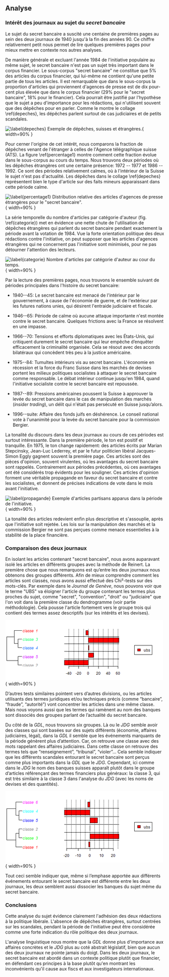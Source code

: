 
## Analyse

### Intérêt des journaux au sujet du _secret bancaire_

Le sujet du secret bancaire a suscité une centaine de premières pages au sein
des deux journaux de 1940 jusqu'à la fin des années 90. Ce chiffre relativement
petit nous permet de lire quelques premières pages pour mieux mettre en contexte
nos autres analyses.

De manière générale et excluant l'année 1984 de l'initiative populaire au même
sujet, le secret bancaire n'est pas un sujet très important dans le corpus
financier. Le sous-corpus "secret bancaire" ne constitue que 5% des articles du
corpus financier, qui lui-même ne contient qu'une petite partie de tous les
articles. Il est remarquable que dans le sous-corpus la proportion d'articles
qui proviennent d'agences de presse est de dix pour-cent plus élevée que dans le
corpus financier (29% pour le "secret bancaire", 18% pour le financier). Cela
pourrait être justifié par l'hypothèse que le sujet a peu d'importance pour les
rédactions, qui n'utilisent souvent que des dépêches pour en parler. Comme le
montre le collage \ref{depeches}, les dépêches parlent surtout de cas
judiciaires et de petits scandales.

![\label{depeches} Exemple de dépêches, suisses et
étrangères.](agencies_collage.png){ width=90% }

Pour cerner l'origine de cet intérêt, nous comparons la fraction de dépêches
venant de l'étranger à celles de l'Agence télégraphique suisse (ATS). La figure
\ref{percentage1} montre comment cette fraction évolue dans le sous-corpus au
cours du temps. Nous trouvons deux périodes où les dépêches étrangères ont une
certaine présence: 1972 -- 1977 et 1986 -- 1992. Ce sont des périodes
relativement calmes, où à l'intérieur de la Suisse le sujet n'est pas
d'actualité. Les dépêches dans le collage \ref{depeches} représentent bien le
type d'article sur des faits mineurs apparaissant dans cette période calme.

![\label{percentage1} Distribution relative des articles d'agences de presse
étrangères pour le "secret bancaire".](agency_percentage.png){ width=90% }

La série temporelle du nombre d'articles par catégorie d'auteur (fig.
\ref{categorie}) met en évidence une nette chute de l'utilisation de dépêches
étrangères qui parlent du secret bancaire pendant exactement la période avant la
votation de 1984. Vue la forte orientation politique des deux rédactions contre
l'initiative, on peut supposer que les articles d'agences étrangères qui ne
concernent pas l'initiative sont minimisés, pour ne pas détourner l'attention
des lecteurs.

![\label{categorie} Nombre d'articles par catégorie d'auteur au cour du
temps.](authors_agency_count.png){ width=90% }

Par la lecture des premières pages, nous trouvons le ensemble suivant de
périodes principales dans l'histoire du secret bancaire:

- 1940--45: Le secret bancaire est menacé de l'intérieur par le gouvernement, à
  cause de l'économie de guerre, et de l'extérieur par les futures nations
  unies, qui désirent l'entraide judiciaire et fiscale.

- 1946--65: Période de calme où aucune attaque importante n'est montée contre le
  secret bancaire. Quelques frictions avec la France se résolvent en une
  impasse.

- 1966--70: Tensions et efforts diplomatiques avec les États-Unis, qui
  critiquent durement le secret bancaire qui leur empêche d’enquêter
  efficacement la criminalité organisée. Cela se résout avec des accords
  bilatéraux qui concèdent très peu à la justice américaine.

- 1975--84: Tumultes intérieurs vis au secret bancaire. L'économie en récession
  et la force du Franc Suisse dans les marchés de devises portent les milieux
  politiques socialistes à attaquer le secret bancaire comme responsable. Le
  débat intérieur continue jusqu'en 1984, quand l'initiative socialiste contre
  le secret bancaire est repoussée.

- 1987--89: Pressions américaines poussent la Suisse à approuver la levée du
  secret bancaire dans le cas de manipulation des marchés (_insider trading_),
  un délit qui n'était pas persécuté en Suisse jusqu’alors.

- 1996--suite: Affaire des fonds juifs en déshérence. Le conseil national vote à
  l'unanimité pour la levée du secret bancaire pour la commission Bergier.

La tonalité du discours dans les deux journaux au cours de ces périodes est
surtout intéressante. Dans la première période, le ton est positif et
tranquille. En 1975, le ton change rapidement: des articles écrits par Marian
Stepcinsky, Jean-Luc Lederrey, et par le futur politicien libéral Jacques-Simon
Eggly gagnent souvent la première page. Ces articles sont des pièces d'opinion,
souvent virulentes, où les avantages du secret bancaire sont rappelés.
Contrairement aux périodes précédentes, où ces avantages ont été considérés trop
évidents pour les souligner. Ces articles d'opinion forment une véritable
propagande en faveur du secret bancaire et contre les socialistes, et donnent de
précises indications de vote dans le mois avant l'initiative.

![\label{propagande} Exemple d'articles partisans apparus dans la période
de l'initiative.](propaganda_collage.png){ width=90% }

La tonalité des articles redevient enfin plus descriptive et s'assouplie, après
que l'initiative soit rejetée. Les lois sur la manipulation des marchés et la
commission Bergier ne sont pas perçues comme menace essentielles à la stabilité
de la place financière.


### Comparaison des deux journaux

En isolant les articles contenant "secret bancaire", nous avons auparavant isolé
les articles en différents groupes avec la méthode de Reinert. La première chose
que nous remarquons est qu’entre les deux journaux nous obtenons des groupes
différents. Afin de mieux comprendre comment les articles sont classés, nous
avons aussi effectué des Chi²-tests sur des mots-clés.  Par exemple dans le
_Journal de Genève_, nous pouvons voir que le terme "UBS" va éloigner l'article
du groupe contenant les termes plus proches du sujet, comme "secret",
"convention", "droit" ou "judiciaire" que l'on voit dans la première classe du
dendrogramme (voir partie méthodologie). Cela pousse l'article fortement vers le
groupe trois qui contient des termes assez descriptifs (sur les intérêts et les
devises).

![Chi²-Test du terme "UBS" dans le _JDG_.](chiubs.png){ width=90% }

D’autres tests similaires pointent vers d’autres divisions, ou les articles
utilisants des termes juridiques et/ou techniques précis (comme “bancaire”,
“fraude”, “autorité”) vont concentrer les articles dans une même classe. Mais
nous voyons aussi que les termes qui ramènent au nom des banques sont dissociés
des groupes parlant de l’actualité du secret bancaire.

Du côté de la _GDL_, nous trouvons six groupes. Là ou le _JDG_ semble avoir des
classes qui sont basées sur des sujets différents (économie, affaires
judiciaires, légal), dans la _GDL_ il semble que les événements marquants de la
période génèrent plus d’attention. Car, on retrouve une classe avec des mots
rappelant des affaires judiciaires. Dans cette classe on retrouve des termes
tels que “renseignement”, “tribunal”, “violer”... Cela semble indiquer que les
différents scandales entourant le secret bancaire sont perçus comme plus
importants dans la _GDL_ que le _JDG_.  Cependant, ici comme dans le _JDG_ le
nom des banques suisses apparaît plutôt dans le groupe d’articles référençant
des termes financiers plus généraux: la classe 3, qui est très similaire à la
classe 3 dans l'analyse du _JDG_ (avec les noms de devises et des quantités).

![Chi²-Test du terme "UBS" dans la _GDL_.](ubs_chisquare_gdl.png){ width=90% }

Tout ceci semble indiquer que, même si l’emphase apportée aux différents
événements entourant le secret bancaire est différente entre les deux journaux,
les deux semblent aussi dissocier les banques du sujet même du secret bancaire.

### Conclusions

Cette analyse du sujet évidence clairement l'adhésion des deux rédactions à la
politique libérale. L'absence de dépêches étrangères, surtout centrées sur les
scandales, pendant la période de l'initiative peut être considérée comme une
forte indication du rôle politique des deux journaux.

L'analyse linguistique nous montre que la _GDL_ donne plus d'importance aux
affaires concrètes et le _JDG_ plus au coté abstrait législatif, bien que aucun
des deux journaux ne pointe jamais du doigt. Dans les deux journaux, le secret
bancaire est abordé dans un contexte politique plutôt que financier, en
défendant ces principes à la base plutôt qu'en montrant les inconvénients qu'il
cause aux fiscs et aux investigateurs internationaux.
